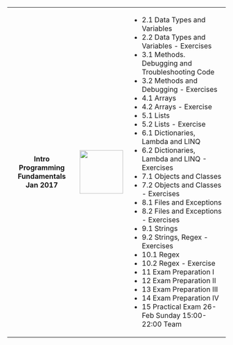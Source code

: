 <table border="0">
<td><div align="center"><b>Intro Programming Fundamentals </b></div>
<div align="center"><b>Jan 2017</b></div></td>
<td>
<div align="right"><img src="http://newtrend.bg/wp-content/uploads/2015/03/SoftUni-Logo.png" height="100"></div>
</td><td>
<ul>
<li>2.1 Data Types and Variables </li>

<li>2.2 Data Types and Variables - Exercises </li>

<li>3.1 Methods. Debugging and Troubleshooting Code</li>

<li>3.2 Methods and Debugging - Exercises </li>

<li>4.1 Arrays </li>

<li>4.2 Arrays - Exercise </li>

<li>5.1 Lists </li>

<li>5.2 Lists - Exercise </li>

<li>6.1 Dictionaries, Lambda and LINQ </li>

<li>6.2 Dictionaries, Lambda and LINQ - Exercises </li>

<li>7.1 Objects and Classes </li>

<li>7.2 Objects and Classes - Exercises </li>

<li>8.1 Files and Exceptions </li>

<li>8.2 Files and Exceptions - Exercises </li>

<li>9.1 Strings </li>

<li>9.2 Strings, Regex - Exercises </li>

<li>10.1 Regex </li>

<li>10.2 Regex - Exercise </li>

<li>11 Exam Preparation I </li>

<li>12 Exam Preparation II </li>

<li>13 Exam Preparation III </li>

<li>14 Exam Preparation IV </li>

<li>15 Practical Еxam 26-Feb Sunday 15:00-22:00 Team</li>
</ul>
</td>

<table>
